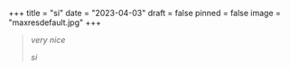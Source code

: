 +++
title = "si"
date = "2023-04-03"
draft = false
pinned = false
image = "maxresdefault.jpg"
+++
> *very nice*
>
> *si*